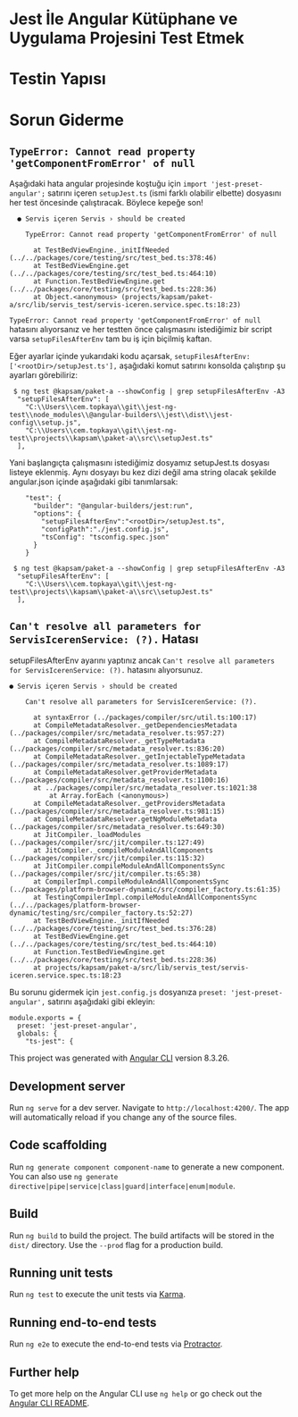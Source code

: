 # Jest İle Angular Kütüphane ve Uygulama Projesini Test Etmek 

# Testin Yapısı



# Sorun Giderme
## `TypeError: Cannot read property 'getComponentFromError' of null` 

Aşağıdaki hata angular projesinde koştuğu için `import 'jest-preset-angular';` satırını içeren `setupJest.ts` (ismi farklı olabilir elbette) dosyasını her test öncesinde çalıştıracak. Böylece kepeğe son!  

```
  ● Servis içeren Servis › should be created

    TypeError: Cannot read property 'getComponentFromError' of null

      at TestBedViewEngine._initIfNeeded (../../packages/core/testing/src/test_bed.ts:378:46)
      at TestBedViewEngine.get (../../packages/core/testing/src/test_bed.ts:464:10)
      at Function.TestBedViewEngine.get (../../packages/core/testing/src/test_bed.ts:228:36)
      at Object.<anonymous> (projects/kapsam/paket-a/src/lib/servis_test/servis-iceren.service.spec.ts:18:23)
```

`TypeError: Cannot read property 'getComponentFromError' of null` hatasını alıyorsanız ve 
her testten önce çalışmasını istediğimiz bir script varsa `setupFilesAfterEnv` tam bu iş için biçilmiş kaftan.

Eğer ayarlar içinde yukarıdaki kodu açarsak, `setupFilesAfterEnv:['<rootDir>/setupJest.ts'],` aşağıdaki komut satırını konsolda çalıştırıp şu ayarları görebiliriz: 

```
 $ ng test @kapsam/paket-a --showConfig | grep setupFilesAfterEnv -A3      
  "setupFilesAfterEnv": [
    "C:\\Users\\cem.topkaya\\git\\jest-ng-test\\node_modules\\@angular-builders\\jest\\dist\\jest-config\\setup.js",
    "C:\\Users\\cem.topkaya\\git\\jest-ng-test\\projects\\kapsam\\paket-a\\src\\setupJest.ts"
  ],
```

Yani başlangıçta çalışmasını istediğimiz dosyamız setupJest.ts dosyası listeye eklenmiş.
Aynı dosyayı bu kez dizi değil ama string olacak şekilde angular.json içinde aşağıdaki gibi tanımlarsak:
```
    "test": {
      "builder": "@angular-builders/jest:run",
      "options": {
        "setupFilesAfterEnv":"<rootDir>/setupJest.ts",
        "configPath":"./jest.config.js",
        "tsConfig": "tsconfig.spec.json"
      }
    }
```

```
 $ ng test @kapsam/paket-a --showConfig | grep setupFilesAfterEnv -A3
  "setupFilesAfterEnv": [
    "C:\\Users\\cem.topkaya\\git\\jest-ng-test\\projects\\kapsam\\paket-a\\src\\setupJest.ts"
  ],
```

## `Can't resolve all parameters for ServisIcerenService: (?).` Hatası 

setupFilesAfterEnv ayarını yaptınız ancak `Can't resolve all parameters for ServisIcerenService: (?).` hatasını alıyorsunuz.

```
● Servis içeren Servis › should be created

    Can't resolve all parameters for ServisIcerenService: (?).

      at syntaxError (../packages/compiler/src/util.ts:100:17)
      at CompileMetadataResolver._getDependenciesMetadata (../packages/compiler/src/metadata_resolver.ts:957:27)
      at CompileMetadataResolver._getTypeMetadata (../packages/compiler/src/metadata_resolver.ts:836:20)
      at CompileMetadataResolver._getInjectableTypeMetadata (../packages/compiler/src/metadata_resolver.ts:1089:17)
      at CompileMetadataResolver.getProviderMetadata (../packages/compiler/src/metadata_resolver.ts:1100:16)
      at ../packages/compiler/src/metadata_resolver.ts:1021:38
          at Array.forEach (<anonymous>)
      at CompileMetadataResolver._getProvidersMetadata (../packages/compiler/src/metadata_resolver.ts:981:15)
      at CompileMetadataResolver.getNgModuleMetadata (../packages/compiler/src/metadata_resolver.ts:649:30)
      at JitCompiler._loadModules (../packages/compiler/src/jit/compiler.ts:127:49)
      at JitCompiler._compileModuleAndAllComponents (../packages/compiler/src/jit/compiler.ts:115:32)
      at JitCompiler.compileModuleAndAllComponentsSync (../packages/compiler/src/jit/compiler.ts:65:38)
      at CompilerImpl.compileModuleAndAllComponentsSync (../packages/platform-browser-dynamic/src/compiler_factory.ts:61:35)
      at TestingCompilerImpl.compileModuleAndAllComponentsSync (../../packages/platform-browser-dynamic/testing/src/compiler_factory.ts:52:27)
      at TestBedViewEngine._initIfNeeded (../../packages/core/testing/src/test_bed.ts:376:28)
      at TestBedViewEngine.get (../../packages/core/testing/src/test_bed.ts:464:10)
      at Function.TestBedViewEngine.get (../../packages/core/testing/src/test_bed.ts:228:36)
      at projects/kapsam/paket-a/src/lib/servis_test/servis-iceren.service.spec.ts:18:23
```

Bu sorunu gidermek için `jest.config.js` dosyanıza `preset: 'jest-preset-angular',` satırını aşağıdaki gibi ekleyin:

```
module.exports = {
  preset: 'jest-preset-angular',
  globals: {
    "ts-jest": {
```

This project was generated with [Angular CLI](https://github.com/angular/angular-cli) version 8.3.26.

## Development server

Run `ng serve` for a dev server. Navigate to `http://localhost:4200/`. The app will automatically reload if you change any of the source files.

## Code scaffolding

Run `ng generate component component-name` to generate a new component. You can also use `ng generate directive|pipe|service|class|guard|interface|enum|module`.

## Build

Run `ng build` to build the project. The build artifacts will be stored in the `dist/` directory. Use the `--prod` flag for a production build.

## Running unit tests

Run `ng test` to execute the unit tests via [Karma](https://karma-runner.github.io).

## Running end-to-end tests

Run `ng e2e` to execute the end-to-end tests via [Protractor](http://www.protractortest.org/).

## Further help

To get more help on the Angular CLI use `ng help` or go check out the [Angular CLI README](https://github.com/angular/angular-cli/blob/master/README.md).
